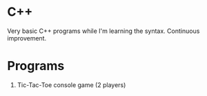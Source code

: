 # C++
Very basic C++ programs while I'm learning the syntax. Continuous improvement.

# Programs
1. Tic-Tac-Toe console game (2 players)